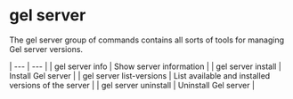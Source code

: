 # gel server

The gel server group of commands contains all sorts of tools for managing Gel server versions.

| --- | --- |
| gel server info | Show server information |
| gel server install | Install Gel server |
| gel server list-versions | List available and installed versions of the server |
| gel server uninstall | Uninstall Gel server |

